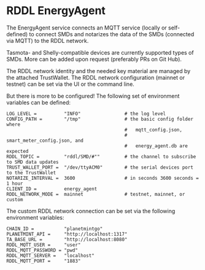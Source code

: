 # RDDL EnergyAgent

The EnergyAgent service connects an MQTT service (locally or self-defined) to connect SMDs and notarizes the data of the SMDs (connected via MQTT) to the RDDL network.

Tasmota- and Shelly-compatible devices are currently supported types of SMDs. More can be added upon request (preferably PRs on Git Hub).

The RDDL network identity and the needed key material are managed by the attached TrustWallet.
The RDDL network configuration (mainnet or testnet) can be set via the UI or the command line.

But there is more to be configured! The following set of environment variables can be defined:

```
LOG_LEVEL =          "INFO"                # the log level
CONFIG_PATH =        "/tmp"                # the basic config folder where
                                           #   mqtt_config.json, 
                                           #   smart_meter_config.json, and 
                                           #   energy_agent.db are expected
RDDL_TOPIC =         "rddl/SMD/#""         # the channel to subscribe to SMD data updates
TRUST_WALLET_PORT =  "/dev/ttyACM0"        # the serial devices port to the TrustWallet
NOTARIZE_INTERVAL =  3600                  # in seconds 3600 seconds = 1 hour
CLIENT_ID =          energy_agent
RDDL_NETWORK_MODE =  mainnet               # testnet, mainnet, or custom
```

The custom RDDL network connection can be set via the following environment variables:

```
CHAIN_ID =           "planetmintgo"
PLANETMINT_API =     "http://localhost:1317"
TA_BASE_URL =        "http://localhost:8080"
RDDL_MQTT_USER =     "user"
RDDL_MQTT_PASSWORD = "pwd"
RDDL_MQTT_SERVER =   "localhost"
RDDL_MQTT_PORT =     "1883"
```
